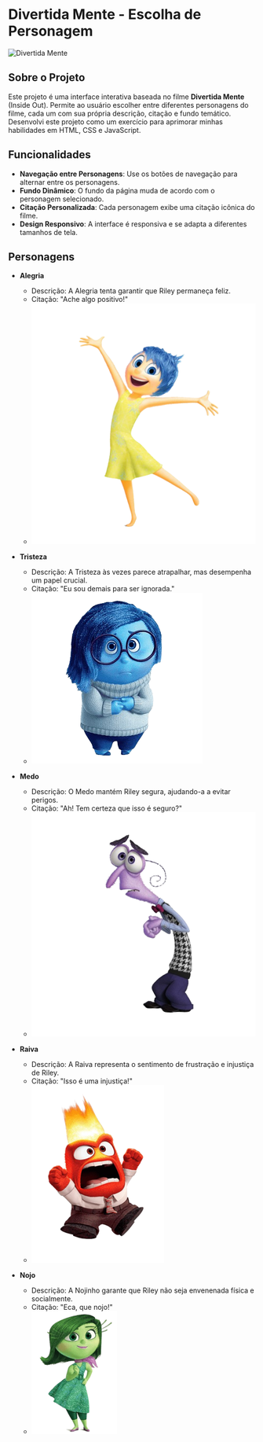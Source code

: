# Divertida Mente - Escolha de Personagem

![Divertida Mente](img/divertidabanner.png)

## Sobre o Projeto

Este projeto é uma interface interativa baseada no filme **Divertida Mente** (Inside Out). Permite ao usuário escolher entre diferentes personagens do filme, cada um com sua própria descrição, citação e fundo temático. Desenvolvi este projeto como um exercício para aprimorar minhas habilidades em HTML, CSS e JavaScript.

## Funcionalidades

- **Navegação entre Personagens**: Use os botões de navegação para alternar entre os personagens.
- **Fundo Dinâmico**: O fundo da página muda de acordo com o personagem selecionado.
- **Citação Personalizada**: Cada personagem exibe uma citação icônica do filme.
- **Design Responsivo**: A interface é responsiva e se adapta a diferentes tamanhos de tela.

## Personagens

- **Alegria**
  - Descrição: A Alegria tenta garantir que Riley permaneça feliz.
  - Citação: "Ache algo positivo!"
  - ![Alegria](img/alegria.png)

- **Tristeza**
  - Descrição: A Tristeza às vezes parece atrapalhar, mas desempenha um papel crucial.
  - Citação: "Eu sou demais para ser ignorada."
  - ![Tristeza](img/tristeza.png)

- **Medo**
  - Descrição: O Medo mantém Riley segura, ajudando-a a evitar perigos.
  - Citação: "Ah! Tem certeza que isso é seguro?"
  - ![Medo](img/medo.png)

- **Raiva**
  - Descrição: A Raiva representa o sentimento de frustração e injustiça de Riley.
  - Citação: "Isso é uma injustiça!"
  - ![Raiva](img/raiva.png)

- **Nojo**
  - Descrição: A Nojinho garante que Riley não seja envenenada física e socialmente.
  - Citação: "Eca, que nojo!"
  - ![Nojinho](img/nojo.png)

